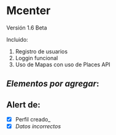 # Mcenter
Versión 1.6 Beta 

Incluido:
1. Registro de usuarios
2. Loggin funcional
3. Uso de Mapas con uso de Places API

## ***Elementos por agregar***:
## Alert de:
- [x] Perfil creado_
- [x] _Datos incorrectos_
